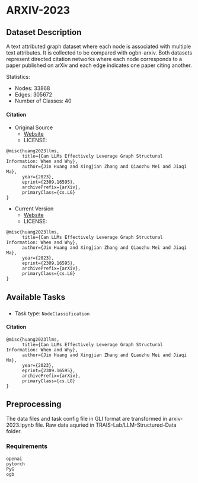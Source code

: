 # ARXIV-2023

## Dataset Description

A text attributed graph dataset where each node is associated with multiple text attributes.
It is collected to be compared with ogbn-arxiv. Both datasets represent directed citation networks where each node corresponds to a paper published on arXiv and each edge indicates one paper citing another.

Statistics:
- Nodes: 33868
- Edges: 305672
- Number of Classes: 40

#### Citation

- Original Source
	+ [Website](https://github.com/TRAIS-Lab/LLM-Structured-Data)
	+ LICENSE: [<license type>](<URL to license>)



```
@misc{huang2023llms,
      title={Can LLMs Effectively Leverage Graph Structural Information: When and Why}, 
      author={Jin Huang and Xingjian Zhang and Qiaozhu Mei and Jiaqi Ma},
      year={2023},
      eprint={2309.16595},
      archivePrefix={arXiv},
      primaryClass={cs.LG}
}
```

- Current Version
	+ [Website](https://github.com/TRAIS-Lab/LLM-Structured-Data)
	+ LICENSE: [<license type>](<URL to license>)



```
@misc{huang2023llms,
      title={Can LLMs Effectively Leverage Graph Structural Information: When and Why}, 
      author={Jin Huang and Xingjian Zhang and Qiaozhu Mei and Jiaqi Ma},
      year={2023},
      eprint={2309.16595},
      archivePrefix={arXiv},
      primaryClass={cs.LG}
}
```


## Available Tasks

### <Task Name>



- Task type: `NodeClassification`


#### Citation

```
@misc{huang2023llms,
      title={Can LLMs Effectively Leverage Graph Structural Information: When and Why}, 
      author={Jin Huang and Xingjian Zhang and Qiaozhu Mei and Jiaqi Ma},
      year={2023},
      eprint={2309.16595},
      archivePrefix={arXiv},
      primaryClass={cs.LG}
}
```

<!-- Insert the BibTeX citation into the above code block. -->

## Preprocessing

The data files and task config file in GLI format are transformed in arxiv-2023.ipynb file. Raw data aquried in TRAIS-Lab/LLM-Structured-Data folder.

### Requirements

```
openai
pytorch
PyG
ogb
```


